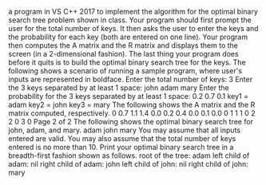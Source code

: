  a program in VS C++ 2017 to implement the algorithm for the optimal binary search
tree problem shown in class. Your program should first prompt the user for the total number of
keys. It then asks the user to enter the keys and the probability for each key (both are entered on
one line). Your program then computes the A matrix and the R matrix and displays them to the
screen (in a 2-dimensional fashion). The last thing your program does before it quits is to build
the optimal binary search tree for the keys. The following shows a scenario of running a sample
program, where user's inputs are represented in boldface.
Enter the total number of keys: 3
Enter the 3 keys separated by at least 1 space: john adam mary
Enter the probability for the 3 keys separated by at least 1 space: 0.2 0.7 0.1
key1 = adam
key2 = john
key3 = mary
The following shows the A matrix and the R matrix computed, respectively.
0 0.7 1.1 1.4
0.0 0.2 0.4
0.0 0.1
0.0
0 1 1 1
0 2 2
0 3
0
Page 2 of 2
The following shows the optimal binary search tree for john, adam, and mary.
adam
john
mary
You may assume that all inputs entered are valid. You may also assume that the total number
of keys entered is no more than 10. Print your optimal binary search tree in a breadth-first
fashion shown as follows.
root of the tree: adam
left child of adam: nil
right child of adam: john
left child of john: nil
right child of john: mary
